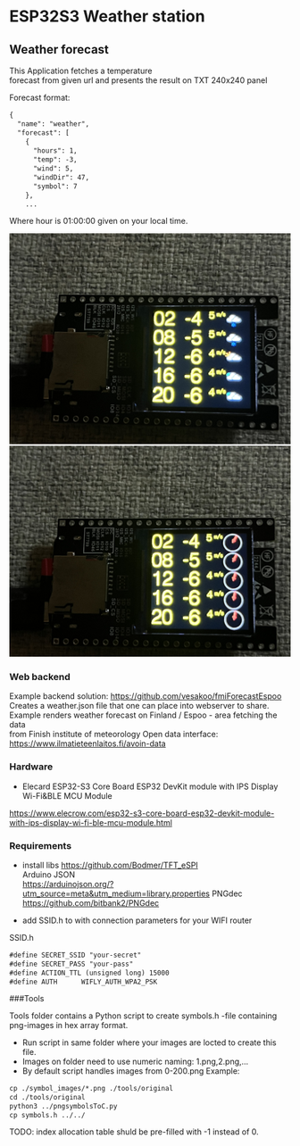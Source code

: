 # ESP32S3 Weather station

## Weather forecast 
This Application fetches a temperature   
forecast from given url and presents the result on TXT 240x240 panel   

Forecast format:
```
{
  "name": "weather",
  "forecast": [
    {
      "hours": 1,
      "temp": -3,
      "wind": 5,
      "windDir": 47,
      "symbol": 7
    },
    ... 
```
Where hour is 01:00:00 given on your local time.

![alt text](https://github.com/vesakoo/FmiWeatherStationESP32S3/blob/main/images/display_weath.jpg?raw=true)
![alt text](https://github.com/vesakoo/FmiWeatherStationESP32S3/blob/main/images/display_wind.jpg?raw=true)




### Web backend
Example backend solution:  https://github.com/vesakoo/fmiForecastEspoo  
Creates a weather.json file that one can place into webserver to share.   
Example renders weather forecast on Finland / Espoo - area fetching the data  
from  Finish institute of meteorology Open data interface:   
https://www.ilmatieteenlaitos.fi/avoin-data   


### Hardware
* Elecard ESP32-S3 Core Board ESP32 DevKit module with IPS Display Wi-Fi&BLE MCU Module

https://www.elecrow.com/esp32-s3-core-board-esp32-devkit-module-with-ips-display-wi-fi-ble-mcu-module.html


### Requirements
* install libs
https://github.com/Bodmer/TFT_eSPI   
Arduino JSON  
https://arduinojson.org/?utm_source=meta&utm_medium=library.properties
PNGdec   
https://github.com/bitbank2/PNGdec


* add SSID.h to with connection parameters for your WIFI router

SSID.h
```
#define SECRET_SSID "your-secret"
#define SECRET_PASS "your-pass"
#define ACTION_TTL (unsigned long) 15000
#define AUTH      WIFLY_AUTH_WPA2_PSK
```

###Tools  

Tools folder contains a Python script to create symbols.h -file containing png-images in hex array format.
* Run script in same folder where your images are locted to create this file.
* Images on folder need to use numeric naming: 1.png,2.png,...   
* By default script handles images from 0-200.png
Example:
```
cp ./symbol_images/*.png ./tools/original
cd ./tools/original
python3 ../pngsymbolsToC.py
cp symbols.h ../../
```

TODO: index allocation table shuld be pre-filled with -1 instead of 0.   
